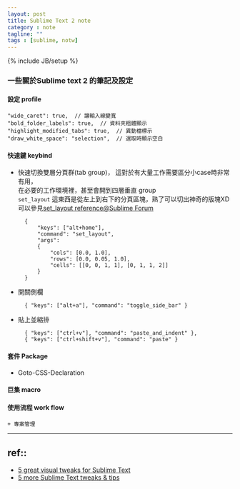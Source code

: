 ```yaml
---
layout: post
title: Sublime Text 2 note
category : note
tagline: ""
tags : [sublime, notw]
---
```

{% include JB/setup %}

### 一些關於Sublime text 2 的筆記及設定

#### 設定 profile

    "wide_caret": true,  // 讓輸入線變寬
    "bold_folder_labels": true,  // 資料夾粗體顯示
    "highlight_modified_tabs": true,  // 異動檔標示
    "draw_white_space": "selection",  // 選取時顯示空白


#### 快速鍵 keybind

+ 快速切換雙層分頁群(tab group)，
  這對於有大量工作需要區分小case時非常有用，  
  在必要的工作環境裡，甚至會開到四層垂直 group  
  `set_layout` 這東西是從左上到右下的分頁區塊，熟了可以切出神奇的版塊XD  
  可以參見[set_layout reference@Sublime Forum](http://www.sublimetext.com/forum/viewtopic.php?f=6&t=7284)

        {
            "keys": ["alt+home"],
            "command": "set_layout",
            "args":
            {
                "cols": [0.0, 1.0],
                "rows": [0.0, 0.05, 1.0],
                "cells": [[0, 0, 1, 1], [0, 1, 1, 2]]
            }
        }

+ 開關側欄

        { "keys": ["alt+a"], "command": "toggle_side_bar" }

+ 貼上並縮排

        { "keys": ["ctrl+v"], "command": "paste_and_indent" },
        { "keys": ["ctrl+shift+v"], "command": "paste" }


#### 套件 Package

+ Goto-CSS-Declaration

#### 巨集 macro


#### 使用流程 work flow

    + 專案管理


---

## ref::
+ [5 great visual tweaks for Sublime Text](http://wesbos.com/sublime-text-5-visual-tweaks/)
+ [5 more Sublime Text tweaks & tips](http://wesbos.com/5-sublime-text-tweaks-tips/)